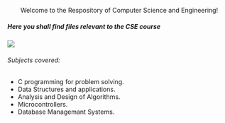 <p align="center">Welcome to the Respository of Computer Science and Engineering!</p>

##### Here you shall find files relevant to the CSE course

<img src="https://img.shields.io/badge/%E2%9A%A0%EF%B8%8F-under%20construction-red?style=for-the-badge"></img>

###### Subjects covered:
* C programming for problem solving.
* Data Structures and applications.
* Analysis and Design of Algorithms.
* Microcontrollers.
* Database Managemant Systems.
